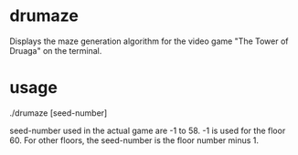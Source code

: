 # drumaze
Displays the maze generation algorithm for the video game "The Tower of Druaga" on the terminal.

# usage
./drumaze [seed-number]

seed-number used in the actual game are -1 to 58.
-1 is used for the floor 60.
For other floors, the seed-number is the floor number minus 1.

